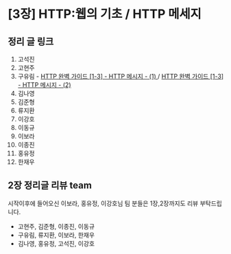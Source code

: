 # [3장] HTTP:웹의 기초 / HTTP 메세지

## 정리 글 링크

1. 고석진
2. 고현주
3. 구유림 - [HTTP 완벽 가이드 [1-3] - HTTP 메시지 - (1)
](https://yurimkoo.github.io/http/2019/08/08/http-the-definitive-guide-1-3-1.html) / [HTTP 완벽 가이드 [1-3] - HTTP 메시지 - (2)
](https://yurimkoo.github.io/http/2019/08/08/http-the-definitive-guide-1-3-2.html)
4. 김나영
5. 김준형
6. 류지환
7. 이강호
8. 이동규
9. 이보라
10. 이종진
11. 홍유정
12. 한재우

## 2장 정리글 리뷰 team
시작이후에 들어오신 이보라, 홍유정, 이강호님 팀 분들은 1장,2장까지도 리뷰 부탁드립니다.
- 고현주, 김준형, 이종진, 이동규
- 구유림, 류지환, 이보라, 한재우
- 김나영, 홍유정, 고석진, 이강호
